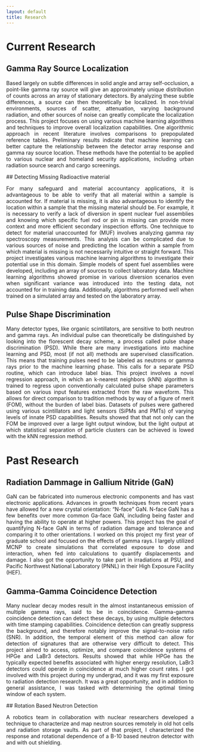 ```yaml
---
layout: default
title: Research
---
```

# Current Research
## Gamma Ray Source Localization
<p align="justify">
Based largely on subtle differences in solid angle and array self-occlusion, a point-like gamma ray source will give an approximately unique distribution of counts across an array of stationary detectors. By analyzing these subtle differences, a source can then theoretically be localized. In non-trivial environments, sources of scatter, attenuation, varying background radiation, and other sources of noise can greatly complicate the localization process. This project focuses on using various machine learning algorithms and techniques to improve overall localization capabilities. One algorithmic approach in recent literature involves comparisons to prepopulated reference tables. Preliminary results indicate that machine learning can better capture the relationship between the detector array response and gamma ray source location. These methods have the potential to be applied to various nuclear and homeland security applications, including urban radiation source search and cargo screenings. 
</p>
## Detecting Missing Radioactive material
<p align="justify">
For many safeguard and material accountancy applications, it is advantageous to be able to verify that all material within a sample is accounted for. If material is missing, it is also advantageous to identify the location within a sample that the missing material should be. For example, it is necessary to verify a lack of diversion in spent nuclear fuel assemblies and knowing which specific fuel rod or pin is missing can provide more context and more efficient secondary inspection efforts. One technique to detect for material unaccounted for (MUF) involves analyzing gamma ray spectroscopy measurements. This analysis can be complicated due to various sources of noise and predicting the location within a sample from which material is missing is not necessarily intuitive or straight forward. This project investigates various machine learning algorithms to investigate their potential use in this domain. Simple models of spent fuel assemblies were developed, including an array of sources to collect laboratory data. Machine learning algorithms showed promise in various diversion scenarios even when significant variance was introduced into the testing data, not accounted for in training data. Additionally, algorithms performed well when trained on a simulated array and tested on the laboratory array. 
</p>

## Pulse Shape Discrimination
<p align="justify">
Many detector types, like organic scintillators, are sensitive to both neutron and gamma rays. An individual pulse can theoretically be distinguished by looking into the florescent decay scheme, a process called pulse shape discrimination (PSD). While there are many investigations into machine learning and PSD, most (if not all) methods are supervised classification. This means that training pulses need to be labeled as neutrons or gamma rays prior to the machine learning phase. This calls for a separate PSD routine, which can introduce label bias. This project involves a novel regression approach, in which an k-nearest neighbors (kNN) algorithm is trained to regress upon conventionally calculated pulse shape parameters based on various input features extracted from the raw waveform. This allows for direct comparison to tradition methods by way of a figure of merit (FOM), without the burden of label bias. Datasets of pulses were gathered using various scintillators and light sensors (SiPMs and PMTs) of varying levels of innate PSD capabilities. Results showed that that not only can the FOM be improved over a large light output window, but the light output at which statistical separation of particle clusters can be achieved is lowed with the kNN regression method.
</p>

# Past Research
## Radiation Dammage in Gallium Nitride (GaN)
<p align="justify">
GaN can be fabricated into numerous electronic components and has vast electronic applications. Advances in growth techniques from recent years have allowed for a new crystal orientation: “N-face” GaN. N-face GaN has a few benefits over more common Ga-face GaN, including being faster and having the ability to operate at higher powers. This project has the goal of quantifying N-face GaN in terms of radiation damage and tolerance and comparing it to other orientations. I worked on this project my first year of graduate school and focused on the effects of gamma rays. I largely utilized MCNP to create simulations that correlated exposure to dose and interaction, when fed into calculations to quantify displacements and damage. I also got the opportunity to take part in irradiations at PSU, and Pacific Northwest National Laboratory (PNNL) in their High Exposure Facility (HEF).
</p>

## Gamma-Gamma Coincidence Detection
<p align="justify">
Many nuclear decay modes result in the almost instantaneous emission of multiple gamma rays, said to be in coincidence. Gamma-gamma coincidence detection can detect these decays, by using multiple detectors with time stamping capabilities. Coincidence detection can greatly suppress the background, and therefore notably improve the signal-to-noise ratio (SNR). In addition, the temporal element of this method can allow for detection of signatures that are otherwise very difficult to detect. This project aimed to access, optimize, and compare coincidence systems of HPGe and LaBr3 detectors. Results showed that while HPGe has the typically expected benefits associated with higher energy resolution, LaBr3 detectors could operate in coincidence at much higher count rates. I got involved with this project during my undergrad, and it was my first exposure to radiation detection research. It was a great opportunity, and in addition to general assistance, I was tasked with determining the optimal timing window of each system.
</p>
## Rotation Based Neutron Detection
<p align="justify">
A robotics team in collaboration with nuclear researchers developed a technique to characterize and map neutron sources remotely in old hot cells and radiation storage vaults. As part of that project, I characterized the response and rotational dependence of a B-10 based neutron detector with and with out shielding.
</p>
